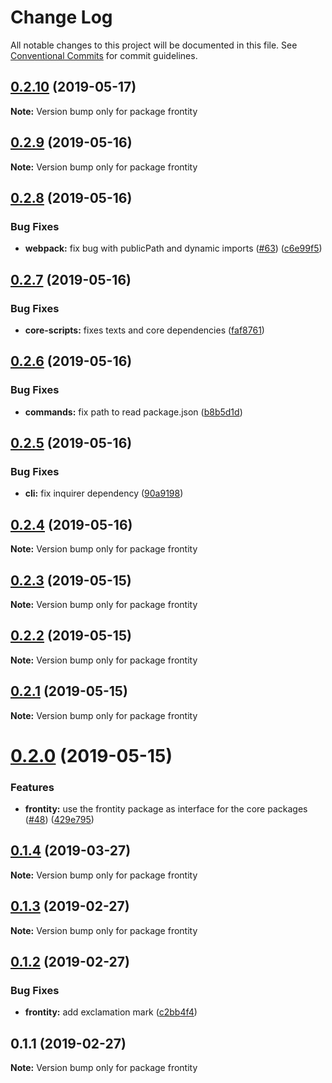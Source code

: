 # Change Log

All notable changes to this project will be documented in this file.
See [Conventional Commits](https://conventionalcommits.org) for commit guidelines.

## [0.2.10](https://github.com/frontity/frontity/compare/frontity@0.2.9...frontity@0.2.10) (2019-05-17)

**Note:** Version bump only for package frontity





## [0.2.9](https://github.com/frontity/frontity/compare/frontity@0.2.8...frontity@0.2.9) (2019-05-16)

**Note:** Version bump only for package frontity





## [0.2.8](https://github.com/frontity/frontity/compare/frontity@0.2.7...frontity@0.2.8) (2019-05-16)


### Bug Fixes

* **webpack:** fix bug with publicPath and dynamic imports ([#63](https://github.com/frontity/frontity/issues/63)) ([c6e99f5](https://github.com/frontity/frontity/commit/c6e99f5))





## [0.2.7](https://github.com/frontity/frontity/compare/frontity@0.2.6...frontity@0.2.7) (2019-05-16)


### Bug Fixes

* **core-scripts:** fixes texts and core dependencies ([faf8761](https://github.com/frontity/frontity/commit/faf8761))





## [0.2.6](https://github.com/frontity/frontity/compare/frontity@0.2.5...frontity@0.2.6) (2019-05-16)


### Bug Fixes

* **commands:** fix path to read package.json ([b8b5d1d](https://github.com/frontity/frontity/commit/b8b5d1d))





## [0.2.5](https://github.com/frontity/frontity/compare/frontity@0.2.4...frontity@0.2.5) (2019-05-16)


### Bug Fixes

* **cli:** fix inquirer dependency ([90a9198](https://github.com/frontity/frontity/commit/90a9198))





## [0.2.4](https://github.com/frontity/frontity/compare/frontity@0.2.3...frontity@0.2.4) (2019-05-16)

**Note:** Version bump only for package frontity





## [0.2.3](https://github.com/frontity/frontity/compare/frontity@0.2.2...frontity@0.2.3) (2019-05-15)

**Note:** Version bump only for package frontity





## [0.2.2](https://github.com/frontity/frontity/compare/frontity@0.2.1...frontity@0.2.2) (2019-05-15)

**Note:** Version bump only for package frontity





## [0.2.1](https://github.com/frontity/frontity/compare/frontity@0.2.0...frontity@0.2.1) (2019-05-15)

**Note:** Version bump only for package frontity





# [0.2.0](https://github.com/frontity/frontity/compare/frontity@0.1.4...frontity@0.2.0) (2019-05-15)


### Features

* **frontity:** use the frontity package as interface for the core packages ([#48](https://github.com/frontity/frontity/issues/48)) ([429e795](https://github.com/frontity/frontity/commit/429e795))





## [0.1.4](https://github.com/frontity/frontity/compare/frontity@0.1.3...frontity@0.1.4) (2019-03-27)

**Note:** Version bump only for package frontity





## [0.1.3](https://github.com/frontity/frontity/compare/frontity@0.1.2...frontity@0.1.3) (2019-02-27)

**Note:** Version bump only for package frontity





## [0.1.2](https://github.com/frontity/frontity/compare/frontity@0.1.1...frontity@0.1.2) (2019-02-27)


### Bug Fixes

* **frontity:** add exclamation mark ([c2bb4f4](https://github.com/frontity/frontity/commit/c2bb4f4))





## 0.1.1 (2019-02-27)

**Note:** Version bump only for package frontity
